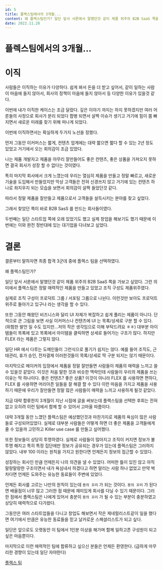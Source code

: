 ```yaml
---
id: 5
title: 플렉스팀에서의 3개월...
content: 왜 플렉스팀인가? 일단 앞서 서론에서 말했던것 같이 제품 위주의 B2B SaaS 쪽을 가보고 싶었다. 그런 의미에서 플렉스팀은 정말 매력적인 제품을 만들고 있었고 조직 구성도 제품위주였다.
date: 2022.11.28
---
```


# 플렉스팀에서의 3개월...

# 이직

사람들은 이직하는 이유가 다양하다. 쉽게 봐서 돈을 더 받고 싶어서, 같이 일하는 사람이 마음에 들지 않아서, 회사의 정책이 마음에 들지 않아서 등 다양한 이유가 있을것 같다.

이번에 내가 이직한 케이스는 조금 달랐다. 깊은 이야기 까지는 하지 못하겠지만 여러 어른들의 사정으로 회사가 분리 되었다 합병 되면서 살짝 이슈가 생기고 거기에 힘이 쫌 빠지면서 새로운 미래를 찾기 위해 떠나게 되었다.

이번에 이직하면서는 확실하게 두가지 노선을 정했다.

먼저 그동안 이커머스는 짧게, 컨텐츠 업계에는 대략 짧으면 짧다 할 수 있는 2년 정도 있었고 거기에서 오는 회의감이 조금 있었다.

나는 제품 개발자고 제품을 아무리 잘만들어도 좋은 컨텐츠, 좋은 상품을 가져오지 못하면 결국 회사가 성장 할 수 없다는 것이였다.

특히 마지막 회사에서 크게 느꼈는데 우리는 열심히 제품을 만들고 정말 빠르고, 새로운 기술을 도입해서 만들었지만 막상 고객들은 전혀 신경쓰지 않고 거기에 있는 컨텐츠 하나로 좌지우지 되는 모습을 보면서 회의감이 살짝 들었던것 같다.

따라서 정말 제품을 잘만들고 제품으로서 고객들을 설득시키는 분야를 찾고 싶었다. 

그래서 찾았던 쪽이 바로 B2B SasS 를 만드는 회사들이였다.

두번째는 일단 스타트업 쪽에 오래 있었기도 했고 실제 창업을 해보기도 했기 때문에 이번에는 이와 완전 정반대에 있는 대기업을 다녀보고 싶었다.

# 결론

결론부터 말하자면 최종 합격 3군데 중에 플렉스 팀을 선택하였다.

왜 플렉스팀인가?

일단 앞서 서론에서 말했던것 같이 제품 위주의 B2B SaaS 쪽을 가보고 싶었다. 그런 의미에서 플렉스팀은 정말 매력적인 제품을 만들고 있었고 조직 구성도 제품위주였다.

실제로 조직 구성이 프로덕트 그룹 / 서포팅 그룹으로 나뉜다. 이런것만 보아도 프로덕트 위주로 돌아가고 있구나 라는 생각을 할 수 있다.

또한 그동안 해왔던 비즈니스와 달리 UI 자체가 복잡하고 쉽게 풀리는 제품이 아니다. 단적으로 큰 그림을 보면 사실 이커머스나 컨텐츠에 UI 는 목록/상세로 구분 할 수 있다. (위험한 발언 일 수도 있지만…저의 작은 생각임으로 이해 부탁드려요 ㅎㅎ)
대부분 아이템들이 목록에 있고 목록에서 아이템을 클릭하면 상세로 들어가는 구조가 많다. 하지만 FLEX 라는 제품은 그렇지 않다. 

일단 HR 에서 다루는 도메인들이 그런식으로 풀기가 쉽지는 않다. 예를 들어 조직도, 근태관리, 휴가 승인, 전자결제 이러한것들이 목록/상세로 딱 구분 되지는 않기 때문이다.

마지막으로 메이커의 입장에서 제품을 정말 잘만들면 사람들이 제품의 매력을 느끼고 쓸 수 있을것 같았다. 이것은 처음 말한 것과 비슷한 맥락인데 사람들이 우리의 제품을 쓰는 이유는 딱 하나이다. 좋은 컨텐츠? 좋은 상품? 이것이 아니라 FLEX 를 사용하면 편하다, FLEX 를 사용하면 머리아픈 일들을 잘 해결 할 수 있다 이런 마음을 가지고 제품을 사용하기 때문에 우리가 잘만들면 정말 많은 사람들이 매력을 느끼고 사용하게 될것 같았다.

지금 대략 합류한지 3개월이 지난 시점에 글을 써보는데 플렉스팀을 선택한 후회는 전혀 없고 오히려 이런 팀에서 함께 할 수 있어서 고마울 따름이다.

대략 3개월 동안 느꼈던 플렉스팀은 예상했던것과 마찬가지로 제품의 욕심이 많은 사람들로 구성되어있었다. 실제로 대부분 사람들은 어떻게 하면 더 좋은 제품을 고객들에게 줄 수 있을까 고민하고 Killer use case 를 만들고 싶어했다.

또한 정보들이 상당히 투명하였다. 실제로 사람들이 많아지고 조직이 커지면 정보가 불투명 해지고 특히 특정 집단에만 정보가 공유되는 경우가 있는데 플렉스팀은 그러하지 않았다. 내부 100 이라는 원칙을 가지고 원한다면 언제든지 정보의 접근할 수 있었다.

성장하는 회사인 만큼 언제든지 나의 의견을 낼 수 있었다. 어떠한 틀이 있진 않고 아직 말랑말랑한 구조이면서 내가 욕심내서 하겠다고 하면 말리는 사람 하나 없었고 만약 벅차다면 언제든 도와주는 유능한 동료들이 주변에 있었다.

언제든 회사를 고르는 나만의 원칙이 있는데 `용의 꼬리` 가 되는 것이다. `용의 꼬리` 가 된다면 배울점이 너무 많고 그러한 점 때문에 재미있게 회사를 다닐 수 있기 때문이다. 그러한 점에서 플렉스팀은 나에게 있어서 충분이 `용의 꼬리` 가 될 수 있는 부분이 충분하였고 상당히 매력적으로 다가왔다.

그동안은 여러 스타트업들을 다니고 창업도 해보면서 작은 제네럴리스트같이 일을 했다면 여기에서 만큼은 유능한 동료들을 믿고 날카로운 스페셜리스트가 되고 싶다.

일단은 앞으로도 오랫동안 이 팀에서 1인분 이상을 해가며 함께 일하고픈 구성원이 되고싶은 마음뿐이다.

마지막으로 이런 매력적인 팀에 합류하고 싶으신 분들은 언제든 환영한다. (급하게 마무리한 경향이 있는데 일단 자야한다)

[플렉스 팀](https://career.flex.team/recruit)